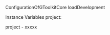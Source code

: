 ConfigurationOfGToolkitCore loadDevelopmentInstance Variables	project:		<Object>project	- xxxxx